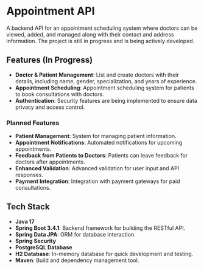 # Appointment API

A backend API for an appointment scheduling system where doctors can be viewed, added, and managed along with their contact and address information. The project is still in progress and is being actively developed.

## Features (In Progress)

- **Doctor & Patient Management**: List and create doctors with their details, including name, gender, specialization, and years of experience.
- **Appointment Scheduling**: Appointment scheduling system for patients to book consultations with doctors.
- **Authentication**: Security features are being implemented to ensure data privacy and access control.

### Planned Features

- **Patient Management**: System for managing patient information.
- **Appointment Notifications**: Automated notifications for upcoming appointments.
- **Feedback from Patients to Doctors**: Patients can leave feedback for doctors after appointments.
- **Enhanced Validation**: Advanced validation for user input and API responses.
- **Payment Integration**: Integration with payment gateways for paid consultations.

## Tech Stack

- **Java 17**
- **Spring Boot 3.4.1**: Backend framework for building the RESTful API.
- **Spring Data JPA**: ORM for database interaction.
- **Spring Security**
- **PostgreSQL Database**
- **H2 Database**: In-memory database for quick development and testing.
- **Maven**: Build and dependency management tool.

